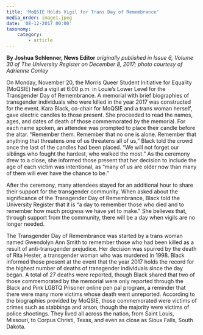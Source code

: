 ```yaml
---
title: 'MoQSIE Holds Vigil for Trans Day of Remembrance'
media_order: image1.jpeg
date: '08-12-2017 00:00'
taxonomy:
    category:
        - article
---
```


**By Joshua Schlenner, News Editor** _originally published in Issue 6, Volume 30 of The University Register on December 8, 2017; photo courtesy of Adrienne Conley_

On Monday, November 20, the Morris Queer Student Initiative for Equality (MoQSIE) held a vigil at 6:00 p.m. in Louie’s Lower Level for the Transgender Day of Remembrance. A memorial with brief biographies of transgender individuals who were killed in the year 2017 was constructed for the event. Kara Black, co-chair for MoQSIE and a trans woman herself, gave electric candles to those present. She proceeded to read the names, ages, and dates of death of those commemorated by the memorial. For each name spoken, an attendee was prompted to place their candle before the altar. “Remember them. Remember that no one is alone. Remember that anything that threatens one of us threatens all of us,” Black told the crowd once the last of the candles had been placed. “We will not forget our siblings who fought the hardest, who walked the most.” As the ceremony drew to a close, she informed those present that her decision to include the age of each victim was intentional, as “many of us are older now than many of them will ever have the chance to be.”

After the ceremony, many attendees stayed for an additional hour to share their support for the transgender community. When asked about the significance of the Transgender Day of Remembrance, Black told the University Register that it is “a day to remember those who died and to remember how much progress we have yet to make.” She believes that, through support from the community, there will be a day when vigils are no longer needed. 

The Transgender Day of Remembrance was started by a trans woman named Gwendolyn Ann Smith to remember those who had been killed as a result of anti-transgender prejudice. Her decision was spurred by the death of Rita Hester, a transgender woman who was murdered in 1998. Black informed those present at the event that the year 2017 holds the record for the highest number of deaths of transgender individuals since the day began. A total of 27 deaths were reported, though Black shared that two of those commemorated by the memorial were only reported through the Black and Pink LGBTQ Prisoner online pen pal program, a reminder that there were many more victims whose death went unreported. According to the biographies provided by MoQSIE, those commemorated were victims of crimes such as stabbings and arson, though the majority were victims of police shootings. They lived all across the nation, from Saint Louis, Missouri, to Corpus Christi, Texas, and even as close as Sioux Falls, South Dakota. 